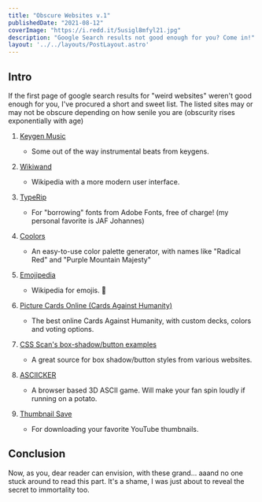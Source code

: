 ```yaml
---
title: "Obscure Websites v.1"
publishedDate: "2021-08-12"
coverImage: "https://i.redd.it/5usigl8mfyl21.jpg"
description: "Google Search results not good enough for you? Come in!"
layout: '../../layouts/PostLayout.astro'
---
```


## Intro
If the first page of google search results for "weird websites" weren't good enough for you, I've procured a short and sweet list.
The listed sites may or may not be obscure depending on how senile you are (obscurity rises exponentially with age)

1. [Keygen Music](https://keygenmusic.tk)
	- Some out of the way instrumental beats from keygens.

1. [Wikiwand](https://wikiwand.com/)
	- Wikipedia with a more modern user interface.

1. [TypeRip](https://badnoise.net/typerip)
	- For "borrowing" fonts from Adobe Fonts, free of charge! (my personal favorite is JAF Johannes)

1. [Coolors](https://coolors.co)
	- An easy-to-use color palette generator, with names like "Radical Red" and "Purple Mountain Majesty"

1. [Emojipedia](https://emojipedia.org/butter/)
	- Wikipedia for emojis. 🗿

1. [Picture Cards Online (Cards Against Humanity)](https://picturecards.online/static/index.html)
	- The best online Cards Against Humanity, with custom decks, colors and voting options.

1. [CSS Scan's box-shadow/button examples](https://getcssscan.com/css-box-shadow-examples)
	- A great source for box shadow/button styles from various websites.

1. [ASCIICKER](https://asciicker.com/)
	- A browser based 3D ASCII game.  Will make your fan spin loudly if running on a potato.

1. [Thumbnail Save](http://thumbnailsave.com/)
	- For downloading your favorite YouTube thumbnails.

## Conclusion
Now, as you, dear reader can envision, with these grand...
aaand no one stuck around to read this part.  It's a shame, I was just about to reveal the secret to immortality too.